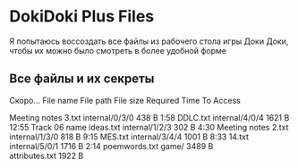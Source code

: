 # DokiDoki Plus Files
Я попытаюсь воссоздать все файлы из рабочего стола игры Доки Доки, чтобы их можно было смотреть в более удобной форме

## Все файлы и их секреты
Скоро...
File name	File path	File size	Required Time
To Access


Meeting notes 3.txt	internal/0/3/0	438 B	1:58
DDLC.txt	internal/4/0/4	1621 B	12:55
Track 06 name ideas.txt	internal/1/2/3	302 B	4:30
Meeting notes 2.txt	internal/1/3/0	818 B	9:15
MES.txt	internal/3/4/4	1001 B	8:33
14.txt	internal/5/0/1	1716 B	2:14
poemwords.txt	game/	3489 B	
attributes.txt		1922 B	
